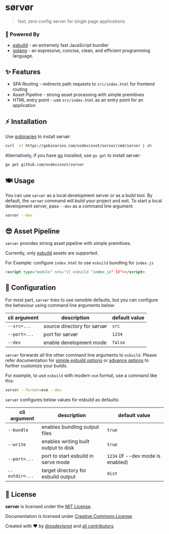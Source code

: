# sørvør

> fast, zero config server for single page applications.

### :muscle: Powered By

- [esbuild](https://esbuild.github.io/) - an extremely fast JavaScript bundler
- [golang](https://golang.org/) - an expressive, concise, clean, and efficient programming language.

## :sparkles: Features

- SPA Routing - redirects path requests to `src/index.html` for frontend routing
- Asset Pipeline - strong asset processing with simple premitives
- HTML entry point - use `src/index.html` as an entry point for an application

## :zap: Installation

Use [gobinaries](https://gobinaries.com/) to install sørvør:

```bash
curl -sf https://gobinaries.com/osdevisnot/sorvor/cmd/sorvor | sh
```

Alternatively, if you have [go](https://golang.org/) installed, use `go get` to install sørvør:

```bash
go get github.com/osdevisnot/sorvor
```

## :plate_with_cutlery: Usage

You can use `sørvør` as a local development server or as a build tool. By default, the `sørvør` command will build your project and exit. To start a local development server, pass `--dev` as a command line argument.

```bash
sorvor --dev
```

## :sunglasses: Asset Pipeline

`sørvør` provides strong asset pipeline with simple premitives.

Currently, only [esbuild](https://esbuild.github.io/) assets are supported.

For Example: configure `index.html` to use `esbuild` bundling for `index.js`

```html
<script type="module" src="{{ esbuild "index.js" }}"></script>
```

## :anger: Configuration

For most part, `sørvør` tries to use sensible defaults, but you can configure the behaviour using command line arguments below:

| cli argument | description                 | default value |
| ------------ | --------------------------- | ------------- |
| `--src=...`  | source directory for sørvør | `src`         |
| `--port=...` | port for sørvør             | `1234`        |
| `--dev`      | enable development mode     | `false`       |

`sørvør` forwards all the other command line arguments to `esbuild`. Please refer documentation for [simple esbuild options](https://esbuild.github.io/api/#simple-options) or [advance options](https://esbuild.github.io/api/#advanced-options) to further customize your builds.

For example, to use `esbuild` with modern `esm` format, use a command like this:

```bash
sorvor --format=esm --dev
```

`sørvør` configures below values for esbuild as defaults:

| cli argument   | description                          | default value                     |
| -------------- | ------------------------------------ | --------------------------------- |
| `--bundle`     | enables bundling output files        | `true`                            |
| `--write`      | enables writing built output to disk | `true`                            |
| `--port=...`   | port to start esbuild in serve mode  | `1234` (if --dev mode is enabled) |
| `--outdir=...` | target directory for esbuild output  | `dist`                            |

## :clinking_glasses: License

**sørvør** is licensed under the [MIT License](http://opensource.org/licenses/MIT).

Documentation is licensed under [Creative Commons License](http://creativecommons.org/licenses/by/4.0/).

Created with ❤️ by [@osdevisnot](https://github.com/osdevisnot) and [all contributors](https://github.com/osdevisnot/sorvor/graphs/contributors).
